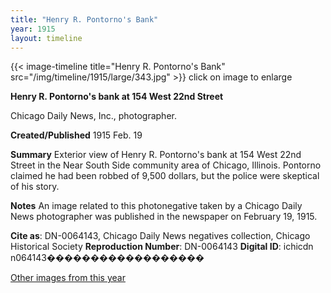 ```yaml
---
title: "Henry R. Pontorno's Bank"
year: 1915
layout: timeline
---
```


{{< image-timeline title="Henry R. Pontorno's Bank" src="/img/timeline/1915/large/343.jpg" >}}
click on image to enlarge

__**Henry R. Pontorno's bank at 154 West 22nd Street**__

Chicago Daily News, Inc., photographer.

**Created/Published**
1915 Feb. 19

**Summary**
Exterior view of Henry R. Pontorno's bank at 154 West 22nd Street in the Near South Side community area of Chicago, Illinois. Pontorno claimed he had been robbed of 9,500 dollars, but the police were skeptical of his story.

**Notes**
An image related to this photonegative taken by a Chicago Daily News photographer was published in the newspaper on February 19, 1915.

__Cite as__: DN-0064143, Chicago Daily News negatives collection, Chicago Historical Society
__Reproduction Number__: DN-0064143
__Digital ID__: ichicdn n064143������������������  

[Other images from this year](/historical/timeline/1915)